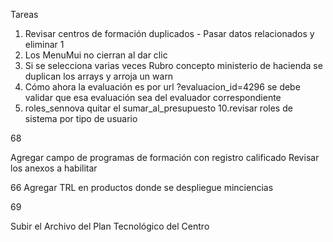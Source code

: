 Tareas

1. Revisar centros de formación duplicados - Pasar datos relacionados y eliminar 1
2. Los MenuMui no cierran al dar clic
3. Si se selecciona varias veces Rubro concepto ministerio de hacienda se duplican los arrays y arroja un warn
4. Cómo ahora la evaluación es por url ?evaluacion_id=4296 se debe validar que esa evaluación sea del evaluador correspondiente
5. roles_sennova quitar el sumar_al_presupuesto 10.revisar roles de sistema por tipo de usuario

68

Agregar campo de programas de formación con registro calificado Revisar los anexos a habilitar

66 Agregar TRL en productos donde se despliegue minciencias

69

Subir el Archivo del Plan Tecnológico del Centro

